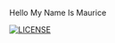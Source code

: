 Hello My Name Is Maurice

[![LICENSE](https://img.shields.io/github/license/<Mawa-Jr>/devops.svg?style=flat-square)](https://github.com/<Mawa-Jr>/devops/blob/main/LICENSE)